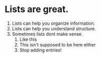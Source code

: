 # Lists are great.
1. Lists can help you organize information.
2. Lists can help you understand structure.
3. Sometimes lists dont make sense.
    1. Like this
    2. This isn't supposed to be here either
    3. Stop adding entries!

